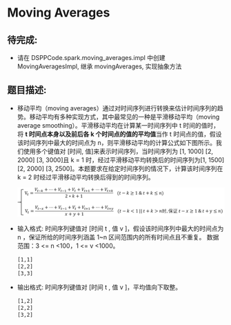 # Moving Averages

## 待完成:

* 请在 DSPPCode.spark.moving_averages.impl 中创建 MovingAveragesImpl, 继承 movingAverages, 实现抽象方法

## 题目描述:

* 移动平均（moving averages）通过对时间序列进行转换来估计时间序列的趋势。移动平均有多种实现方式，其中最常见的一种是平滑移动平均（moving average smoothing）。平滑移动平均在计算某一时间序列中 t 时间的值时，将 **t 时间点本身以及前后各 k 个时间点的值的平均值**当作 t 时间点的值，假设该时间序列中最大的时间点为 n，则平滑移动平均的计算公式如下图所示。我们使用多个键值对 [时间, 值]来表示时间序列，当时间序列为 [1, 1000]  [2, 2000]  [3, 3000]且 k = 1 时，经过平滑移动平均转换后的时间序列为[1, 1500] [2, 2000] [3, 2500]。本题要求在给定时间序列的情况下，计算该时间序列在 k = 2 时经过平滑移动平均转换后得到的时间序列。

  <img src="./resources/formula.png" style="zoom:50%;" />

* 输入格式: 时间序列键值对 [时间 t , 值 v ]，假设该时间序列中最大的时间点为 n ，保证所给的时间序列涵盖 1~n 区间范围内的所有时间点且不重复。 数据范围：3 <= n <100，1 <= v <1000。

  ```
  [1,1]
  [2,2]
  [3,3]
  ```

* 输出格式:  时间序列键值对 [时间 t , 值 v ]，平均值向下取整。

  ```
  [1,2]
  [2,2]
  [3,2]
  ```

